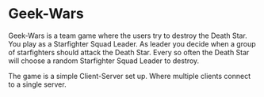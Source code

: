 # Geek-Wars

Geek-Wars is a team game where the users try to destroy the Death Star. You play as a Starfighter Squad Leader. As leader you decide when a group of starfighters should attack the Death Star.
Every so often the Death Star will choose a random Starfighter Squad Leader to destroy.

The game is a simple Client-Server set up. Where multiple clients connect to a single server.
